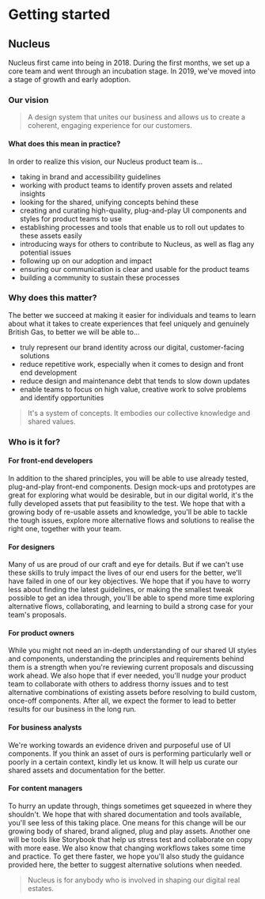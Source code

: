 # Getting started

## Nucleus

Nucleus first came into being in 2018. During the first months, we set up a core team and went through an incubation stage. In 2019, we've moved into a stage of growth and early adoption.

### Our vision

> A design system that unites our business and allows us to create a coherent, engaging experience for our customers.

#### What does this mean in practice?

In order to realize this vision, our Nucleus product team is...

- taking in brand and accessibility guidelines
- working with product teams to identify proven assets and related insights
- looking for the shared, unifying concepts behind these
- creating and curating high-quality, plug-and-play UI components and styles for product teams to use
- establishing processes and tools that enable us to roll out updates to these assets easily
- introducing ways for others to contribute to Nucleus, as well as flag any potential issues
- following up on our adoption and impact
- ensuring our communication is clear and usable for the product teams
- building a community to sustain these processes

### Why does this matter?

The better we succeed at making it easier for individuals and teams to learn about what it takes to create experiences that feel uniquely and genuinely British Gas, to better we will be able to...

- truly represent our brand identity across our digital, customer-facing solutions
- reduce repetitive work, especially when it comes to design and front end development
- reduce design and maintenance debt that tends to slow down updates
- enable teams to focus on high value, creative work to solve problems and identify opportunities

> It's a system of concepts. It embodies our collective knowledge and shared values.

### Who is it for?

#### For front-end developers

In addition to the shared principles, you will be able to use already tested, plug-and-play front-end components. Design mock-ups and prototypes are great for exploring what would be desirable, but in our digital world, it's the fully developed assets that put feasibility to the test. We hope that with a growing body of re-usable assets and knowledge, you'll be able to tackle the tough issues, explore more alternative flows and solutions to realise the right one, together with your team.

#### For designers

Many of us are proud of our craft and eye for details. But if we can't use these skills to truly impact the lives of our end users for the better, we'll have failed in one of our key objectives. We hope that if you have to worry less about finding the latest guidelines, or making the smallest tweak possible to get an idea through, you'll be able to spend more time exploring alternative flows, collaborating, and learning to build a strong case for your team's proposals.

#### For product owners

While you might not need an in-depth understanding of our shared UI styles and components, understanding the principles and requirements behind them is a strength when you're reviewing current proposals and discussing work ahead. We also hope that if ever needed, you'll nudge your product team to collaborate with others to address thorny issues and to test alternative combinations of existing assets before resolving to build custom, once-off components. After all, we expect the former to lead to better results for our business in the long run.

#### For business analysts

We're working towards an evidence driven and purposeful use of UI components. If you think an asset of ours is performing particularly well or poorly in a certain context, kindly let us know. It will help us curate our shared assets and documentation for the better.

#### For content managers

To hurry an update through, things sometimes get squeezed in where they shouldn't. We hope that with shared documentation and tools available, you'll see less of this taking place. One means for this change will be our growing body of shared, brand aligned, plug and play assets. Another one will be tools like Storybook that help us stress test and collaborate on copy with more ease. We also know that changing workflows takes some time and practice. To get there faster, we hope you'll also study the guidance provided here, the better to suggest alternative solutions when needed.

> Nucleus is for anybody who is involved in shaping our digital real estates.
